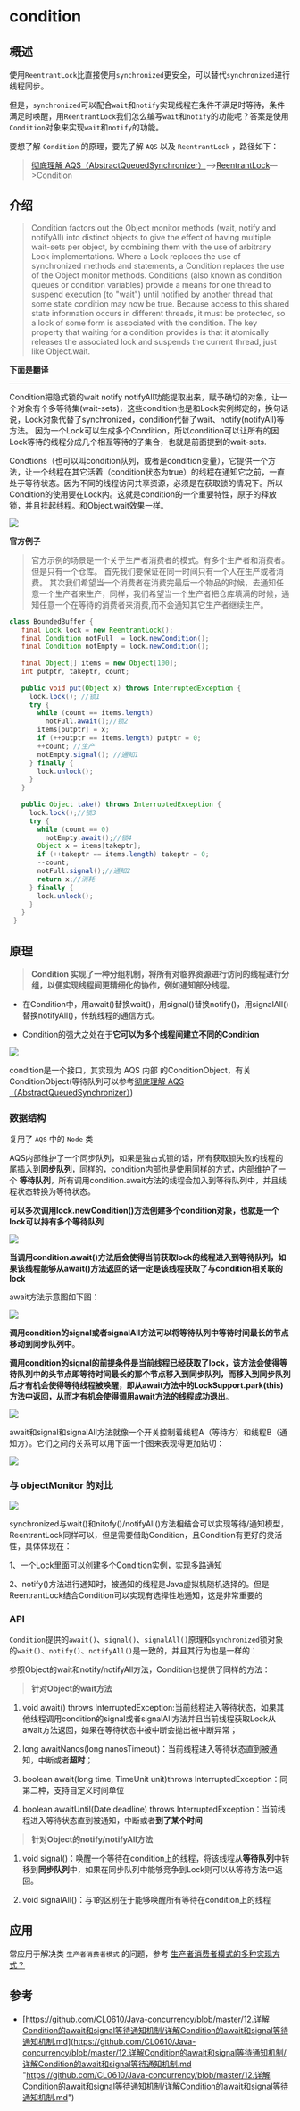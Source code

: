 # condition

## 概述

使用`ReentrantLock`比直接使用`synchronized`更安全，可以替代`synchronized`进行线程同步。

但是，`synchronized`可以配合`wait`和`notify`实现线程在条件不满足时等待，条件满足时唤醒，用`ReentrantLock`我们怎么编写`wait`和`notify`的功能呢？答案是使用`Condition`对象来实现`wait`和`notify`的功能。

要想了解 `Condition` 的原理，要先了解 `AQS` 以及 `ReentrantLock`  ，路径如下：

> [彻底理解 AQS（AbstractQueuedSynchronizer）](../彻底理解%20AQS（AbstractQueuedSynchro/彻底理解%20AQS（AbstractQueuedSynchronizer）.md> "彻底理解 AQS（AbstractQueuedSynchronizer）")—>[ReentrantLock](../锁/ReentrantLock/ReentrantLock.md "ReentrantLock")—>Condition

## 介绍

> Condition factors out the Object monitor methods (wait, notify and notifyAll) into distinct objects to give the effect of having multiple wait-sets per object, by combining them with the use of arbitrary Lock implementations. Where a Lock replaces the use of synchronized methods and statements, a Condition replaces the use of the Object monitor methods.
> Conditions (also known as condition queues or condition variables) provide a means for one thread to suspend execution (to "wait") until notified by another thread that some state condition may now be true. Because access to this shared state information occurs in different threads, it must be protected, so a lock of some form is associated with the condition. The key property that waiting for a condition provides is that it atomically releases the associated lock and suspends the current thread, just like Object.wait.

**下面是翻译**

***

Condition把隐式锁的wait notify notifyAll功能提取出来，赋予确切的对象，让一个对象有个多等待集(wait-sets)，这些condition也是和Lock实例绑定的，换句话说，Lock对象代替了synchronized，condition代替了wait、notify(notifyAll)等方法。 &#x20;
因为一个Lock可以生成多个Condition，所以condition可以让所有的因Lock等待的线程分成几个相互等待的子集合，也就是前面提到的wait-sets.

Condtions（也可以叫condition队列，或者是condition变量），它提供一个方法，让一个线程在其它活着（condition状态为true）的线程在通知它之前，一直处于等待状态。因为不同的线程访问共享资源，必须是在获取锁的情况下。所以Condition的使用要在Lock内。这就是condition的一个重要特性，原子的释放锁，并且挂起线程。和Object.wait效果一样。

![](image/image_btfkpZHItL.png)

**官方例子**

> 官方示例的场景是一个关于生产者消费者的模式。有多个生产者和消费者。但是只有一个仓库。  首先我们要保证在同一时间只有一个人在生产或者消费。 &#x20;
> 其次我们希望当一个消费者在消费完最后一个物品的时候，去通知任意一个生产者来生产，同样，我们希望当一个生产者把仓库填满的时候，通知任意一个在等待的消费者来消费,而不会通知其它生产者继续生产。

```java
class BoundedBuffer {
   final Lock lock = new ReentrantLock();
   final Condition notFull  = lock.newCondition(); 
   final Condition notEmpty = lock.newCondition(); 
 
   final Object[] items = new Object[100];
   int putptr, takeptr, count;
 
   public void put(Object x) throws InterruptedException {
     lock.lock(); //锁1
     try {
       while (count == items.length)
         notFull.await();//锁2
       items[putptr] = x;
       if (++putptr == items.length) putptr = 0;
       ++count; //生产
       notEmpty.signal(); //通知1
     } finally {
       lock.unlock();
     }
   }
 
   public Object take() throws InterruptedException {
     lock.lock();//锁3
     try {
       while (count == 0)
         notEmpty.await();//锁4
       Object x = items[takeptr];
       if (++takeptr == items.length) takeptr = 0;
       --count;
       notFull.signal();//通知2
       return x;//消耗
     } finally {
       lock.unlock();
     }
   }
 }
```

## 原理

> **Condition 实现了一种分组机制，将所有对临界资源进行访问的线程进行分组，以便实现线程间更精细化的协作，例如通知部分线程。**

*   在Condition中，用await()替换wait()，用signal()替换notify()，用signalAll()替换notifyAll()，传统线程的通信方式。

*   Condition的强大之处在于**它可以为多个线程间建立不同的Condition**

![](image/image_HAzcspHcHO.png)

condition是一个接口，其实现为 AQS 内部 的ConditionObject，有关ConditionObject(等待队列可以参考[彻底理解 AQS（AbstractQueuedSynchronizer）](../彻底理解%20AQS（AbstractQueuedSynchro/彻底理解%20AQS（AbstractQueuedSynchronizer）.md> "彻底理解 AQS（AbstractQueuedSynchronizer）"))

### 数据结构

复用了 `AQS`  中的 `Node` 类

AQS内部维护了一个同步队列，如果是独占式锁的话，所有获取锁失败的线程的尾插入到**同步队列**，同样的，condition内部也是使用同样的方式，内部维护了一个 **等待队列**，所有调用condition.await方法的线程会加入到等待队列中，并且线程状态转换为等待状态。

**可以多次调用lock.newCondition()方法创建多个condition对象，也就是一个lock可以持有多个等待队列**

![](image/image_1JrGwX86Ha.png)

**当调用condition.await()方法后会使得当前获取lock的线程进入到等待队列，如果该线程能够从await()方法返回的话一定是该线程获取了与condition相关联的lock**

await方法示意图如下图：

![](image/image_CkbPCg3SX5.png)

**调用condition的signal或者signalAll方法可以将等待队列中等待时间最长的节点移动到同步队列中**。

**调用condition的signal的前提条件是当前线程已经获取了lock，该方法会使得等待队列中的头节点即等待时间最长的那个节点移入到同步队列，而移入到同步队列后才有机会使得等待线程被唤醒，即从await方法中的LockSupport.park(this)方法中返回，从而才有机会使得调用await方法的线程成功退出**。

![](image/image_9Db_EEqHy5.png)

await和signal和signalAll方法就像一个开关控制着线程A（等待方）和线程B（通知方）。它们之间的关系可以用下面一个图来表现得更加贴切：

![](image/image_D2A-147e9a.png)

### 与 objectMonitor 的对比

![](image/image_sekx-2Rv7A.png)

synchronized与wait()和nitofy()/notifyAll()方法相结合可以实现等待/通知模型，ReentrantLock同样可以，但是需要借助Condition，且Condition有更好的灵活性，具体体现在：

&#x20;1、一个Lock里面可以创建多个Condition实例，实现多路通知&#x20;

2、notify()方法进行通知时，被通知的线程是Java虚拟机随机选择的。但是ReentrantLock结合Condition可以实现有选择性地通知，这是非常重要的

### API&#x20;

`Condition`提供的`await()`、`signal()`、`signalAll()`原理和`synchronized`锁对象的`wait()`、`notify()`、`notifyAll()`是一致的，并且其行为也是一样的：

参照Object的wait和notify/notifyAll方法，Condition也提供了同样的方法：

> **针对Object的wait方法**

1.  void await() throws InterruptedException:当前线程进入等待状态，如果其他线程调用condition的signal或者signalAll方法并且当前线程获取Lock从await方法返回，如果在等待状态中被中断会抛出被中断异常；

2.  long awaitNanos(long nanosTimeout)：当前线程进入等待状态直到被通知，中断或者**超时**；

3.  boolean await(long time, TimeUnit unit)throws InterruptedException：同第二种，支持自定义时间单位

4.  boolean awaitUntil(Date deadline) throws InterruptedException：当前线程进入等待状态直到被通知，中断或者**到了某个时间**

> **针对Object的notify/notifyAll方法**

1.  void signal()：唤醒一个等待在condition上的线程，将该线程从**等待队列**中转移到**同步队列**中，如果在同步队列中能够竞争到Lock则可以从等待方法中返回。

2.  void signalAll()：与1的区别在于能够唤醒所有等待在condition上的线程

## 应用&#x20;

常应用于解决类 `生产者消费者模式`  的问题，参考 [生产者消费者模式的多种实现方式？](../../../../面试题/生产者消费者模式的多种实现方式？/生产者消费者模式的多种实现方式？.md "生产者消费者模式的多种实现方式？")

## 参考

*   [https://github.com/CL0610/Java-concurrency/blob/master/12.详解Condition的await和signal等待通知机制/详解Condition的await和signal等待通知机制.md](https://github.com/CL0610/Java-concurrency/blob/master/12.详解Condition的await和signal等待通知机制/详解Condition的await和signal等待通知机制.md "https://github.com/CL0610/Java-concurrency/blob/master/12.详解Condition的await和signal等待通知机制/详解Condition的await和signal等待通知机制.md")
